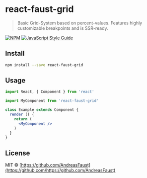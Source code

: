 # react-faust-grid

> Basic Grid-System based on percent-values. Features highly customizable breakpoints and is SSR-ready.

[![NPM](https://img.shields.io/npm/v/react-faust-grid.svg)](https://www.npmjs.com/package/react-faust-grid) [![JavaScript Style Guide](https://img.shields.io/badge/code_style-standard-brightgreen.svg)](https://standardjs.com)

## Install

```bash
npm install --save react-faust-grid
```

## Usage

```jsx
import React, { Component } from 'react'

import MyComponent from 'react-faust-grid'

class Example extends Component {
  render () {
    return (
      <MyComponent />
    )
  }
}
```

## License

MIT © [https://github.com/AndreasFaust](https://github.com/https://github.com/AndreasFaust)
